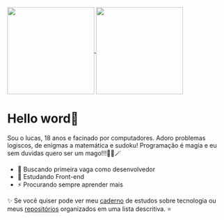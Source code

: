 <a href="https://github.com/anuraghazra/github-readme-stats">
  <img height=200 align="center" src="https://github-readme-stats.vercel.app/api?username=lucas-txt&theme=merko" />
</a>
<a href="https://github.com/anuraghazra/convoychat">
  <img height=200 align="center" src="https://github-readme-stats.vercel.app/api/top-langs?username=lucas-txt&layout=compact&langs_count=20&card_width=320&theme=merko" />
</a>

# Hello word🔮
Sou o lucas, 18 anos e facinado por computadores. Adoro problemas logiscos, de enigmas a matemática e sudoku! Programação é magia e eu sem duvidas quero ser um mago!!!🧙‍♂️🪄
- 🔭 Buscando primeira vaga como desenvolvedor 
- 🌱 Estudando Front-end
- ⚡ Procurando sempre aprender mais

✨ Se você quiser pode ver meu [caderno](https://excessive-taste-ff6.notion.site/TECNOLOGIA-fd6768914d414ef0b663320633b40caf) de estudos sobre tecnologia ou meus [repositórios](https://github.com/lucas-txt/lucas-txt-repos/tree/master) organizados em uma lista descritiva. ⭐ 
